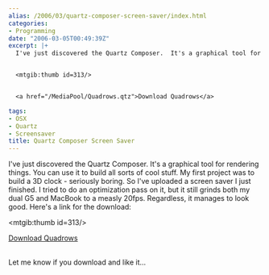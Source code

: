 ```yaml
---
alias: /2006/03/quartz-composer-screen-saver/index.html
categories:
- Programming
date: "2006-03-05T00:49:39Z"
excerpt: |+
  I've just discovered the Quartz Composer.  It's a graphical tool for rendering things.  You can use it to build all sorts of cool stuff.  My first project was to build a 3D clock - seriously boring.  So I've uploaded a screen saver I just finished.  I tried to do an optimization pass on it, but it still grinds both my dual G5 and MacBook to a measly 20fps.  Regardless, it manages to look good.  Here's a link for the download:


  <mtgib:thumb id=313/>


  <a href="/MediaPool/Quadrows.qtz">Download Quadrows</a>

tags:
- OSX
- Quartz
- Screensaver
title: Quartz Composer Screen Saver
---
```

I've just discovered the Quartz Composer.  It's a graphical tool for rendering things.  You can use it to build all sorts of cool stuff.  My first project was to build a 3D clock - seriously boring.  So I've uploaded a screen saver I just finished.  I tried to do an optimization pass on it, but it still grinds both my dual G5 and MacBook to a measly 20fps.  Regardless, it manages to look good.  Here's a link for the download:

<mtgib:thumb id=313/>

<a href="/MediaPool/Quadrows.qtz">Download Quadrows</a>

<a id="more"></a><a id="more-35"></a><br />
Let me know if you download and like it...

